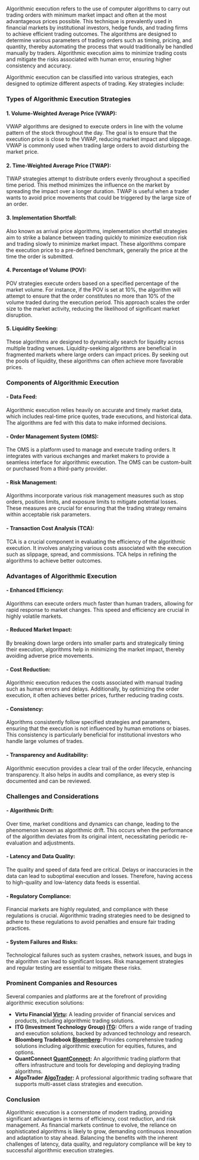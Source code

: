 Algorithmic execution refers to the use of computer algorithms to carry out trading orders with minimum market impact and often at the most advantageous prices possible. This technique is prevalently used in financial markets by institutional investors, hedge funds, and trading firms to achieve efficient trading outcomes. The algorithms are designed to determine various parameters of trading orders such as timing, pricing, and quantity, thereby automating the process that would traditionally be handled manually by traders. Algorithmic execution aims to minimize trading costs and mitigate the risks associated with human error, ensuring higher consistency and accuracy.

Algorithmic execution can be classified into various strategies, each designed to optimize different aspects of trading. Key strategies include:

### Types of Algorithmic Execution Strategies

#### 1. **Volume-Weighted Average Price (VWAP):**

VWAP algorithms are designed to execute orders in line with the volume pattern of the stock throughout the day. The goal is to ensure that the execution price is close to the VWAP, reducing market impact and slippage. VWAP is commonly used when trading large orders to avoid disturbing the market price. 

#### 2. **Time-Weighted Average Price (TWAP):**

TWAP strategies attempt to distribute orders evenly throughout a specified time period. This method minimizes the influence on the market by spreading the impact over a longer duration. TWAP is useful when a trader wants to avoid price movements that could be triggered by the large size of an order.

#### 3. **Implementation Shortfall:**

Also known as arrival price algorithms, implementation shortfall strategies aim to strike a balance between trading quickly to minimize execution risk and trading slowly to minimize market impact. These algorithms compare the execution price to a pre-defined benchmark, generally the price at the time the order is submitted.

#### 4. **Percentage of Volume (POV):**

POV strategies execute orders based on a specified percentage of the market volume. For instance, if the POV is set at 10%, the algorithm will attempt to ensure that the order constitutes no more than 10% of the volume traded during the execution period. This approach scales the order size to the market activity, reducing the likelihood of significant market disruption.

#### 5. **Liquidity Seeking:**

These algorithms are designed to dynamically search for liquidity across multiple trading venues. Liquidity-seeking algorithms are beneficial in fragmented markets where large orders can impact prices. By seeking out the pools of liquidity, these algorithms can often achieve more favorable prices.

### Components of Algorithmic Execution 

#### - **Data Feed:**

Algorithmic execution relies heavily on accurate and timely market data, which includes real-time price quotes, trade executions, and historical data. The algorithms are fed with this data to make informed decisions.

#### - **Order Management System (OMS):**

The OMS is a platform used to manage and execute trading orders. It integrates with various exchanges and market makers to provide a seamless interface for algorithmic execution. The OMS can be custom-built or purchased from a third-party provider.

#### - **Risk Management:**

Algorithms incorporate various risk management measures such as stop orders, position limits, and exposure limits to mitigate potential losses. These measures are crucial for ensuring that the trading strategy remains within acceptable risk parameters.

#### - **Transaction Cost Analysis (TCA):**

TCA is a crucial component in evaluating the efficiency of the algorithmic execution. It involves analyzing various costs associated with the execution such as slippage, spread, and commissions. TCA helps in refining the algorithms to achieve better outcomes.

### Advantages of Algorithmic Execution

#### - **Enhanced Efficiency:**

Algorithms can execute orders much faster than human traders, allowing for rapid response to market changes. This speed and efficiency are crucial in highly volatile markets.

#### - **Reduced Market Impact:**

By breaking down large orders into smaller parts and strategically timing their execution, algorithms help in minimizing the market impact, thereby avoiding adverse price movements.

#### - **Cost Reduction:**

Algorithmic execution reduces the costs associated with manual trading such as human errors and delays. Additionally, by optimizing the order execution, it often achieves better prices, further reducing trading costs.

#### - **Consistency:**

Algorithms consistently follow specified strategies and parameters, ensuring that the execution is not influenced by human emotions or biases. This consistency is particularly beneficial for institutional investors who handle large volumes of trades.

#### - **Transparency and Auditability:**

Algorithmic execution provides a clear trail of the order lifecycle, enhancing transparency. It also helps in audits and compliance, as every step is documented and can be reviewed.

### Challenges and Considerations 

#### - **Algorithmic Drift:**

Over time, market conditions and dynamics can change, leading to the phenomenon known as algorithmic drift. This occurs when the performance of the algorithm deviates from its original intent, necessitating periodic re-evaluation and adjustments.

#### - **Latency and Data Quality:**

The quality and speed of data feed are critical. Delays or inaccuracies in the data can lead to suboptimal execution and losses. Therefore, having access to high-quality and low-latency data feeds is essential.

#### - **Regulatory Compliance:**

Financial markets are highly regulated, and compliance with these regulations is crucial. Algorithmic trading strategies need to be designed to adhere to these regulations to avoid penalties and ensure fair trading practices.

#### - **System Failures and Risks:**

Technological failures such as system crashes, network issues, and bugs in the algorithm can lead to significant losses. Risk management strategies and regular testing are essential to mitigate these risks.

### Prominent Companies and Resources

Several companies and platforms are at the forefront of providing algorithmic execution solutions:

- **Virtu Financial [Virtu](https://www.virtu.com/):** A leading provider of financial services and products, including algorithmic trading solutions.
- **ITG (Investment Technology Group) [ITG](https://www.itg.com/):** Offers a wide range of trading and execution solutions, backed by advanced technology and research.
- **Bloomberg Tradebook [Bloomberg](https://www.bloomberg.com/professional/tradebook/):** Provides comprehensive trading solutions including algorithmic execution for equities, futures, and options.
- **QuantConnect [QuantConnect](https://www.quantconnect.com/):** An algorithmic trading platform that offers infrastructure and tools for developing and deploying trading algorithms.
- **AlgoTrader [AlgoTrader](https://www.algotrader.com/):** A professional algorithmic trading software that supports multi-asset class strategies and execution.

### Conclusion

Algorithmic execution is a cornerstone of modern trading, providing significant advantages in terms of efficiency, cost reduction, and risk management. As financial markets continue to evolve, the reliance on sophisticated algorithms is likely to grow, demanding continuous innovation and adaptation to stay ahead. Balancing the benefits with the inherent challenges of latency, data quality, and regulatory compliance will be key to successful algorithmic execution strategies.
